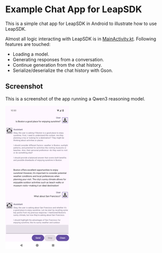 Example Chat App for LeapSDK
===
This is a simple chat app for LeapSDK in Android to illustrate how to use LeapSDK.

Almost all logic interacting with LeapSDK is in [MainActivity.kt](app/src/main/java/ai/liquid/leapchat/MainActivity.kt). Following features are touched:
* Loading a model.
* Generating responses from a conversation.
* Continue generation from the chat history.
* Serialize/deserialize the chat history with Gson.

## Screenshot
This is a screenshot of the app running a Qwen3 reasoning model.

<img src="docs/screenshot.png" width="200">